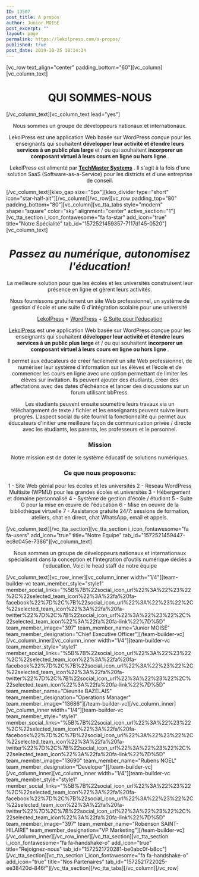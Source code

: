 ```yaml
---
ID: 13507
post_title: A propos
author: Junior MOISE
post_excerpt: ""
layout: page
permalink: https://lekolpress.com/a-propos/
published: true
post_date: 2019-10-25 18:14:34
---
```

[vc_row text_align="center" padding_bottom="60"][vc_column][vc_column_text]
<h1 style="text-align: center;">QUI SOMMES-NOUS</h1>
[/vc_column_text][vc_column_text lead="yes"]
<p style="text-align: center;">Nous sommes un groupe de développeurs nationaux et internationaux.</p>
<p style="text-align: center;">LekolPress est une application Web basée sur WordPress conçue pour les enseignants qui souhaitent <b>développer leur activité et étendre leurs services à un public plus large </b>et / ou qui souhaitent <b>incorporer un composant virtuel à leurs cours en ligne ou hors ligne </b>.</p>
<p style="text-align: center;">LekolPress est alimenté par <a href="http://techmasterweb.com/"><b>TechMaster Systems</b></a> . Il s'agit à la fois d'une solution SaaS (Software-as-a-Service) pour les districts et d'une entreprise de conseil.</p>
[/vc_column_text][kleo_gap size="5px"][kleo_divider type="short" icon="star-half-alt"][/vc_column][/vc_row][vc_row padding_top="80" padding_bottom="80"][vc_column][vc_tta_tabs style="modern" shape="square" color="sky" alignment="center" active_section="1"][vc_tta_section i_icon_fontawesome="fa fa-star" add_icon="true" title="Notre Spécialité" tab_id="1572521459357-7117d145-0520"][vc_column_text]
<h1 style="text-align: center;"><i>Passez au numérique, autonomisez l'éducation!</i></h1>
<p style="text-align: center;">La meilleure solution pour que les écoles et les universités construisent leur présence en ligne et gèrent leurs activités.</p>
<p style="text-align: center;">Nous fournissons gratuitement un site Web professionnel, un système de gestion d'école et une suite G d'intégration scolaire pour une université</p>
<p style="text-align: center;"><a href="http://lekolpress.org/">LekolPress</a> = <a href="https://wordpress.org/">WordPress</a> + <a href="https://edu.google.com/products/gsuite-for-education/">G Suite pour l'éducation</a></p>
<p style="text-align: center;"><a href="http://lekolpress.org/">LekolPress</a> est une application Web basée sur WordPress conçue pour les enseignants qui souhaitent <b>développer leur activité et étendre leurs services à un public plus large </b>et / ou qui souhaitent <b>incorporer un composant virtuel à leurs cours en ligne ou hors ligne </b>.</p>
<p style="text-align: center;">Il permet aux éducateurs de créer facilement un site Web professionnel, de numériser leur système d’information sur les élèves et l’école et de commencer les cours en ligne avec une option permettant de limiter les élèves sur invitation. Ils peuvent ajouter des étudiants, créer des affectations avec des dates d'échéance et lancer des discussions sur un forum utilisant bbPress.</p>
<p style="text-align: center;">Les étudiants peuvent ensuite soumettre leurs travaux via un téléchargement de texte / fichier et les enseignants peuvent suivre leurs progrès. L'aspect social du site fournit la fonctionnalité qui permet aux éducateurs d'initier une meilleure façon de communication privée / directe avec les étudiants, les parents, les professeurs et le personnel.</p>

<h3 style="text-align: center;">Mission</h3>
<p style="text-align: center;">Notre mission est de doter le système éducatif de solutions numériques.</p>

<h3 style="text-align: center;">Ce que nous proposons:</h3>
<p style="text-align: center;">1 - Site Web génial pour les écoles et les universités
2 - Réseau WordPress Multisite (WPMU) pour les grandes écoles et universités
3 - Hébergement et domaine personnalisé
4 - Système de gestion d'école / étudiant
5 - Suite G pour la mise en œuvre de l'éducation
6 - Mise en oeuvre de la bibliothèque virtuelle
7 - Assistance gratuite 24/7: sessions de formation, ateliers, chat en direct, chat WhatsApp, email et appels.</p>
[/vc_column_text][/vc_tta_section][vc_tta_section i_icon_fontawesome="fa fa-users" add_icon="true" title="Notre Equipe" tab_id="1572521459447-ec8c045e-7386"][vc_column_text]
<p style="text-align: center;">Nous sommes un groupe de développeurs nationaux et internationaux
spécialisant dans la conception et l'integration d'outils numérique dédiés a l'education.
Voici le head staff de notre équipe</p>
[/vc_column_text][vc_row_inner][vc_column_inner width="1/4"][team-builder-vc team_member_style="style1" member_social_links="%5B%7B%22social_icon_url%22%3A%22%23%22%2C%22selected_team_icon%22%3A%22fa%20fa-facebook%22%7D%2C%7B%22social_icon_url%22%3A%22%23%22%2C%22selected_team_icon%22%3A%22fa%20fa-twitter%22%7D%2C%7B%22social_icon_url%22%3A%22%23%22%2C%22selected_team_icon%22%3A%22fa%20fa-link%22%7D%5D" team_member_image="397" team_member_name="Junior MOISE" team_member_designation="Chief Executive Officer"][/team-builder-vc][/vc_column_inner][vc_column_inner width="1/4"][team-builder-vc team_member_style="style1" member_social_links="%5B%7B%22social_icon_url%22%3A%22%23%22%2C%22selected_team_icon%22%3A%22fa%20fa-facebook%22%7D%2C%7B%22social_icon_url%22%3A%22%23%22%2C%22selected_team_icon%22%3A%22fa%20fa-twitter%22%7D%2C%7B%22social_icon_url%22%3A%22%23%22%2C%22selected_team_icon%22%3A%22fa%20fa-link%22%7D%5D" team_member_name="Dieunite BAZELAIS" team_member_designation="Operations Manager" team_member_image="13686"][/team-builder-vc][/vc_column_inner][vc_column_inner width="1/4"][team-builder-vc team_member_style="style1" member_social_links="%5B%7B%22social_icon_url%22%3A%22%23%22%2C%22selected_team_icon%22%3A%22fa%20fa-facebook%22%7D%2C%7B%22social_icon_url%22%3A%22%23%22%2C%22selected_team_icon%22%3A%22fa%20fa-twitter%22%7D%2C%7B%22social_icon_url%22%3A%22%23%22%2C%22selected_team_icon%22%3A%22fa%20fa-link%22%7D%5D" team_member_image="13690" team_member_name="Rubens NOEL" team_member_designation="Developer"][/team-builder-vc][/vc_column_inner][vc_column_inner width="1/4"][team-builder-vc team_member_style="style1" member_social_links="%5B%7B%22social_icon_url%22%3A%22%23%22%2C%22selected_team_icon%22%3A%22fa%20fa-facebook%22%7D%2C%7B%22social_icon_url%22%3A%22%23%22%2C%22selected_team_icon%22%3A%22fa%20fa-twitter%22%7D%2C%7B%22social_icon_url%22%3A%22%23%22%2C%22selected_team_icon%22%3A%22fa%20fa-link%22%7D%5D" team_member_image="397" team_member_name="Robenson SAINT-HILAIRE" team_member_designation="VP Marketing"][/team-builder-vc][/vc_column_inner][/vc_row_inner][/vc_tta_section][vc_tta_section i_icon_fontawesome="fa fa-handshake-o" add_icon="true" title="Rejoignez-nous" tab_id="1572521720281-be0abc0f-b8cc"][/vc_tta_section][vc_tta_section i_icon_fontawesome="fa fa-handshake-o" add_icon="true" title="Nos Partenaires" tab_id="1572521722025-ee38420d-846f"][/vc_tta_section][/vc_tta_tabs][/vc_column][/vc_row]